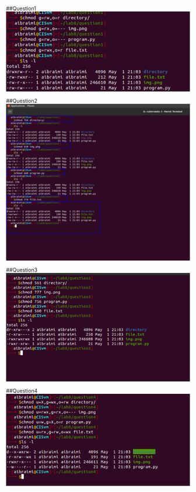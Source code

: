 ##Question1
![Question1](../labs/../Lab8/q1.png)

##Question2
![Question2](../labs/../Lab8/q2.png)

##Question3
![Question3](../labs/../Lab8/q3.png)

##Question4
![Question4](../labs/../Lab8/q4.png)

